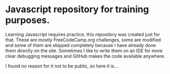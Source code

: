 # Javascript repository for training purposes.

Learning Javascript requires practice, this repository was created just for that. These are mostly FreeCodeCamp.org challenges, some are modified and some of them are skipped completely because I have already done them directly on the site. Sometimes I like to write them on an IDE for more clear debugging messages and GitHub makes the code available anywhere.

I found no reason for it not to be public, so here it is...
